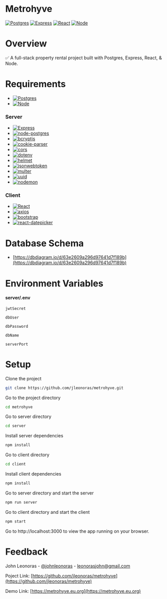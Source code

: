 # Metrohyve

[![Postgres](https://img.shields.io/badge/Postgres-699eca?style=flat-square&link=https://www.postgresql.org/)](https://www.postgresql.org/)
[![Express](https://img.shields.io/badge/Express-gray?style=flat-square&link=https://expressjs.com/)](https://expressjs.com/)
[![React](https://img.shields.io/badge/React-61dafb?style=flat-square&link=https://reactjs.org/)](https://reactjs.org/)
[![Node](https://img.shields.io/badge/Node-026e00?style=flat-square&link=https://nodejs.org/en/)](https://nodejs.org/en/)

# Overview

✅ A full-stack property rental project built with Postgres, Express, React, & Node.

# Requirements

- [![Postgres](https://img.shields.io/badge/Postgres-v14.5-green?style=flat-square&link=https://www.postgresql.org/)](https://www.postgresql.org/)
- [![Node](https://img.shields.io/badge/Node-v16.16.0-green?style=flat-square&link=https://nodejs.org/en/)](https://nodejs.org/en/)

### Server

- [![Express](https://img.shields.io/badge/Express-v4.18.1-green?style=flat-square&link=https://expressjs.com/)](https://expressjs.com/)
- [![node-postgres](https://img.shields.io/badge/node--postgres-v8.8.0-green?style=flat-square&link=https://www.npmjs.com/package/pg)](https://www.npmjs.com/package/pg)
- [![bcryptjs](https://img.shields.io/badge/bcryptjs-v2.4.3-green?style=flat-square&link=https://www.npmjs.com/package/bcryptjs)](https://www.npmjs.com/package/bcryptjs)
- [![cookie-parser](https://img.shields.io/badge/cookie--parser-v1.4.6-green?style=flat-square&link=https://www.npmjs.com/package/cookie-parser)](https://www.npmjs.com/package/cookie-parser)
- [![cors](https://img.shields.io/badge/cors-v2.8.5-green?style=flat-square&link=https://www.npmjs.com/package/cors)](https://www.npmjs.com/package/cors)
- [![dotenv](https://img.shields.io/badge/dotenv-v16.0.2-green?style=flat-square&link=https://www.npmjs.com/package/dotenv)](https://www.npmjs.com/package/dotenv)
- [![helmet](https://img.shields.io/badge/helmet-v6.0.1-green?labelColor=grey&style=flat-square&link=https://www.npmjs.com/package/helmet)](https://www.npmjs.com/package/helmet)
- [![jsonwebtoken](https://img.shields.io/badge/jsonwebtoken-v8.5.1-green?style=flat-square&link=https://www.npmjs.com/package/jsonwebtoken)](https://www.npmjs.com/package/jsonwebtoken)
- [![multer](https://img.shields.io/badge/multer-v1.4.5--lts.1-green?style=flat-square&link=https://www.npmjs.com/package/multer)](https://www.npmjs.com/package/multer)
- [![uuid](https://img.shields.io/badge/uuid-v9.0.0-green?style=flat-square&link=https://www.npmjs.com/package/uuid)](https://www.npmjs.com/package/uuid)
- [![nodemon](https://img.shields.io/badge/nodemon-v2.0.20-green?style=flat-square&link=https://www.npmjs.com/package/nodemon)](https://www.npmjs.com/package/nodemon)

### Client

- [![React](https://img.shields.io/badge/React-v18.2.0-green?style=flat-square&link=https://reactjs.org/)](https://reactjs.org/)
- [![axios](https://img.shields.io/badge/axios-v0.27.2-green?style=flat-square&link=https://www.npmjs.com/package/axios)](https://www.npmjs.com/package/axios)
- [![bootstrap](https://img.shields.io/badge/bootstrap-v5.2.3-green?style=flat-square&link=https://www.npmjs.com/package/bootstrap)](https://www.npmjs.com/package/bootstrap)
- [![react-datepicker](https://img.shields.io/badge/react--datepicker-v4.10.0-green?style=flat-square&link=https://www.npmjs.com/package/react-datepicker)](https://www.npmjs.com/package/react-datepicker)

# Database Schema

- [https://dbdiagram.io/d/63e2609a296d97641d7f189b](https://dbdiagram.io/d/63e2609a296d97641d7f189b)

# Environment Variables

#### server/.env

`jwtSecret`

`dbUser`

`dbPassword`

`dbName`

`serverPort`

# Setup

Clone the project

```bash
git clone https://github.com/jleonoras/metrohyve.git
```

Go to the project directory

```bash
cd metrohyve
```

Go to server directory

```bash
cd server
```

Install server dependencies

```bash
npm install
```

Go to client directory

```bash
cd client
```

Install client dependencies

```bash
npm install
```

Go to server directory and start the server

```bash
npm run server
```

Go to client directory and start the client

```bash
npm start
```

Go to http://localhost:3000 to view the app running on your browser.

# Feedback

John Leonoras - [@johnleonoras](https://twitter.com/johnleonoras) - leonorasjohn@gmail.com

Poject Link: [https://github.com/jleonoras/metrohyve](https://github.com/jleonoras/metrohyve)

Demo Link: [https://metrohyve.eu.org](https://metrohyve.eu.org)

